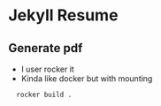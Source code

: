 # Jekyll Resume

## Generate pdf
* I user rocker it
* Kinda like docker but with mounting
```
  rocker build .
```
